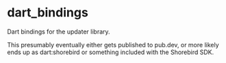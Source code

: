 # dart_bindings

Dart bindings for the updater library.

This presumably eventually either gets published to pub.dev, or more likely
ends up as dart:shorebird or something included with the Shorebird SDK.